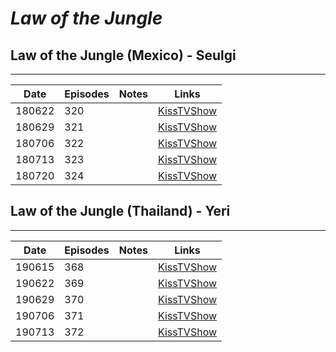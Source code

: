 # _Law of the Jungle_

## Law of the Jungle (Mexico) - Seulgi
___
| Date   | Episodes | Notes | Links      |
|--------|----------|-------|------------|
| 180622 | 320      |       | [KissTVShow](https://kisstvshow.to/Show/Law-of-the-Jungle/Episode-320) |
| 180629 | 321      |       | [KissTVShow](https://kisstvshow.to/Show/Law-of-the-Jungle/Episode-321) |
| 180706 | 322      |       | [KissTVShow](https://kisstvshow.to/Show/Law-of-the-Jungle/Episode-322) |
| 180713 | 323      |       | [KissTVShow](https://kisstvshow.to/Show/Law-of-the-Jungle/Episode-323) |
| 180720 | 324      |       | [KissTVShow](https://kisstvshow.to/Show/Law-of-the-Jungle/Episode-324) |

## Law of the Jungle (Thailand) - Yeri
___
| Date   | Episodes | Notes | Links      |
|--------|----------|-------|------------|
| 190615 | 368      |       | [KissTVShow](https://kisstvshow.to/Show/Law-of-the-Jungle/Episode-368) |
| 190622 | 369      |       | [KissTVShow](https://kisstvshow.to/Show/Law-of-the-Jungle/Episode-369) |
| 190629 | 370      |       | [KissTVShow](https://kisstvshow.to/Show/Law-of-the-Jungle/Episode-370) |
| 190706 | 371      |       | [KissTVShow](https://kisstvshow.to/Show/Law-of-the-Jungle/Episode-371) |
| 190713 | 372      |       | [KissTVShow](https://kisstvshow.to/Show/Law-of-the-Jungle/Episode-372) |